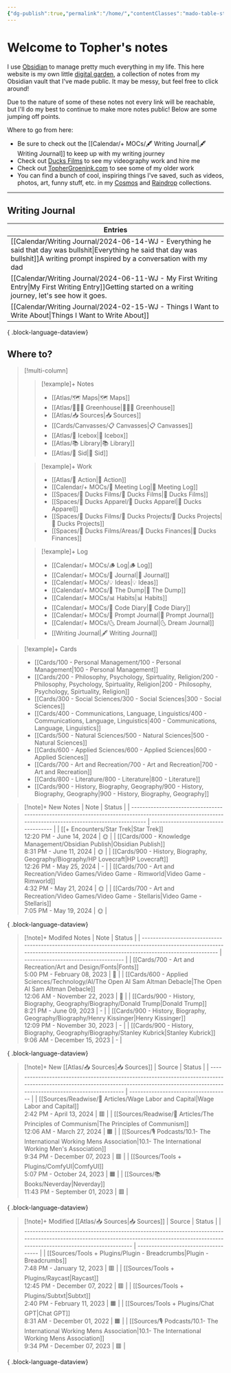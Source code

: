 ```yaml
---
{"dg-publish":true,"permalink":"/home/","contentClasses":"mado-table-stripe mado-table","tags":["gardenEntry"]}
---
```




# Welcome to Topher's notes

I use [Obsidian](https://obsidian.md/) to manage pretty much everything in my life. This here website is my own little [digital garden](https://www.technologyreview.com/2020/09/03/1007716/digital-gardens-let-you-cultivate-your-own-little-bit-of-the-internet/), a collection of notes from my Obsidian vault that I've made public. It may be messy, but feel free to click around!

Due to the nature of some of these notes not every link will be reachable, but I'll do my best to continue to make more notes public! Below are some jumping off points.

Where to go from here:
- Be sure to check out the [[Calendar/+ MOCs/🖋 Writing Journal\|🖋 Writing Journal]] to keep up with my writing journey
- Check out [Ducks Films](http://ducksfilms.com) to see my videography work and hire me
- Check out [TopherGroenink.com](http://tophergroenink.com) to see some of my older work
- You can find a bunch of cool, inspiring things I’ve saved, such as videos, photos, art, funny stuff, etc. in my [Cosmos](https://www.cosmos.so/topher) and [Raindrop](https://raindrop.io/tophg) collections.

---

## Writing Journal

| Entries                                                                                                                                                                                                              |
| -------------------------------------------------------------------------------------------------------------------------------------------------------------------------------------------------------------------- |
| [[Calendar/Writing Journal/2024-06-14-WJ - Everything he said that day was bullshit\|Everything he said that day was bullshit]]<span class=summary>A writing prompt inspired by a conversation with my dad</span> |
| [[Calendar/Writing Journal/2024-06-11-WJ - My First Writing Entry\|My First Writing Entry]]<span class=summary>Getting started on a writing journey, let's see how it goes.</span>                                |
| [[Calendar/Writing Journal/2024-02-15-WJ - Things I Want to Write About\|Things I Want to Write About]]<span class=summary></span>                                                                                |

{ .block-language-dataview}

## Where to?

> [!multi-column]
> > [!example]+ Notes
> > - [[Atlas/🗺 Maps\|🗺 Maps]]
> > - [[Atlas/👨🏻‍🌾 Greenhouse\|👨🏻‍🌾 Greenhouse]]
> > - [[Atlas/📥 Sources\|📥 Sources]]
> > - [[Cards/Canvasses/📋 Canvasses\|📋 Canvasses]]
> > - [[Atlas/🧊 Icebox\|🧊 Icebox]]
> > - [[Atlas/📚 Library\|📚 Library]]
> > - [[Atlas/🧠 Sid\|🧠 Sid]]
> 
> > [!example]+ Work
> > - [[Atlas/🏹 Action\|🏹 Action]]
> > - [[Calendar/+ MOCs/👥 Meeting Log\|👥 Meeting Log]]
> > - [[Spaces/🦆 Ducks Films/🦆 Ducks Films\|🦆 Ducks Films]]
> > - [[Spaces/🦆 Ducks Apparel/🦆 Ducks Apparel\|🦆 Ducks Apparel]]
> > - [[Spaces/🦆 Ducks Films/🌈 Ducks Projects/🌈 Ducks Projects\|🌈 Ducks Projects]]
> > - [[Spaces/🦆 Ducks Films/Areas/💸 Ducks Finances\|💸 Ducks Finances]]
> 
> > [!example]+ Log
> > - [[Calendar/+ MOCs/🪵 Log\|🪵 Log]]
> > - [[Calendar/+ MOCs/📓 Journal\|📓 Journal]]
> > - [[Calendar/+ MOCs/💡 Ideas\|💡 Ideas]]
> > - [[Calendar/+ MOCs/🔗 The Dump\|🔗 The Dump]]
> > - [[Calendar/+ MOCs/📊 Habits\|📊 Habits]]
> > - [[Calendar/+ MOCs/🧪 Code Diary\|🧪 Code Diary]]
> > - [[Calendar/+ MOCs/🎲 Prompt Journal\|🎲 Prompt Journal]]
> > - [[Calendar/+ MOCs/🌜 Dream Journal\|🌜 Dream Journal]]
> > - [[Writing Journal\|🖋 Writing Journal]]

> [!example]+ Cards
> - [[Cards/100 - Personal Management/100 - Personal Management\|100 - Personal Management]]
> - [[Cards/200 - Philosophy, Psychology, Spirtuality, Religion/200 - Philosophy, Psychology, Spirtuality, Religion\|200 - Philosophy, Psychology, Spirtuality, Religion]]
> - [[Cards/300 - Social Sciences/300 - Social Sciences\|300 - Social Sciences]]
> - [[Cards/400 - Communications, Language, Linguistics/400 - Communications, Language, Linguistics\|400 - Communications, Language, Linguistics]]
> - [[Cards/500 - Natural Sciences/500 - Natural Sciences\|500 - Natural Sciences]]
> - [[Cards/600 - Applied Sciences/600 - Applied Sciences\|600 - Applied Sciences]]
> - [[Cards/700 - Art and Recreation/700 - Art and Recreation\|700 - Art and Recreation]]
> - [[Cards/800 - Literature/800 - Literature\|800 - Literature]]
> - [[Cards/900 - History, Biography, Geography/900 - History, Biography, Geography\|900 - History, Biography, Geography]]

> [!note]+ New Notes
>  | Note                                                                                                                                                  | Status                               |
> | ----------------------------------------------------------------------------------------------------------------------------------------------------- | ------------------------------------ |
> | [[+ Encounters/Star Trek\|Star Trek]]<br><span class='block'>12:20 PM - June 14, 2024</span>                                                       | <span class='center-block'>🌞</span> |
> | [[Cards/000 - Knowledge Management/Obsidian Publish\|Obsidian Publish]]<br><span class='block'>8:31 PM - June 11, 2024</span>                      | <span class='center-block'>🌞</span> |
> | [[Cards/900 - History, Biography, Geography/Biography/HP Lovecraft\|HP Lovecraft]]<br><span class='block'>12:26 PM - May 25, 2024</span>           | <span class='center-block'>\-</span> |
> | [[Cards/700 - Art and Recreation/Video Games/Video Game - Rimworld\|Video Game - Rimworld]]<br><span class='block'>4:32 PM - May 21, 2024</span>   | <span class='center-block'>🌞</span> |
> | [[Cards/700 - Art and Recreation/Video Games/Video Game - Stellaris\|Video Game - Stellaris]]<br><span class='block'>7:05 PM - May 19, 2024</span> | <span class='center-block'>🌞</span> |
> 
{ .block-language-dataview}

> [!note]+ Modifed Notes
>  | Note                                                                                                                                                                        | Status                               |
> | --------------------------------------------------------------------------------------------------------------------------------------------------------------------------- | ------------------------------------ |
> | [[Cards/700 - Art and Recreation/Art and Design/Fonts\|Fonts]]<br><span class='block'>5:00 PM - February 08, 2023</span>                                                 | <span class='center-block'>🌱</span> |
> | [[Cards/600 - Applied Sciences/Technology/AI/The Open AI Sam Altman Debacle\|The Open AI Sam Altman Debacle]]<br><span class='block'>12:06 AM - November 22, 2023</span> | <span class='center-block'>🌱</span> |
> | [[Cards/900 - History, Biography, Geography/Biography/Donald Trump\|Donald Trump]]<br><span class='block'>8:21 PM - June 09, 2023</span>                                 | <span class='center-block'>\-</span> |
> | [[Cards/900 - History, Biography, Geography/Biography/Henry Kissinger\|Henry Kissinger]]<br><span class='block'>12:09 PM - November 30, 2023</span>                      | <span class='center-block'>\-</span> |
> | [[Cards/900 - History, Biography, Geography/Biography/Stanley Kubrick\|Stanley Kubrick]]<br><span class='block'>9:06 AM - December 15, 2023</span>                       | <span class='center-block'>\-</span> |
> 
{ .block-language-dataview}


> [!note]+ New [[Atlas/📥 Sources\|📥 Sources]]
>  | Source                                                                                                                                                                                   | Status                               |
> | ---------------------------------------------------------------------------------------------------------------------------------------------------------------------------------------- | ------------------------------------ |
> | [[Sources/Readwise/📰 Articles/Wage Labor and Capital\|Wage Labor and Capital]]<br><span class='block'>2:42 PM - April 13, 2024</span>                                                | <span class='center-block'>🟥</span> |
> | [[Sources/Readwise/📰 Articles/The Principles of Communism\|The Principles of Communism]]<br><span class='block'>12:06 AM - March 27, 2024</span>                                     | <span class='center-block'>🟧</span> |
> | [[Sources/🎙 Podcasts/10.1- The International Working Mens Association\|10.1- The International Working Men's Association]]<br><span class='block'>9:34 PM - December 07, 2023</span> | <span class='center-block'>🟥</span> |
> | [[Sources/Tools + Plugins/ComfyUI\|ComfyUI]]<br><span class='block'>5:07 PM - October 24, 2023</span>                                                                                 | <span class='center-block'>🟧</span> |
> | [[Sources/📚 Books/Neverday\|Neverday]]<br><span class='block'>11:43 PM - September 01, 2023</span>                                                                                   | <span class='center-block'>🟥</span> |
> 
{ .block-language-dataview}

> [!note]+ Modified [[Atlas/📥 Sources\|📥 Sources]]
>  | Source                                                                                                                                                                                  | Status                               |
> | --------------------------------------------------------------------------------------------------------------------------------------------------------------------------------------- | ------------------------------------ |
> | [[Sources/Tools + Plugins/Plugin - Breadcrumbs\|Plugin - Breadcrumbs]]<br><span class='block'>7:48 PM - January 12, 2023</span>                                                      | <span class='center-block'>🟥</span> |
> | [[Sources/Tools + Plugins/Raycast\|Raycast]]<br><span class='block'>12:45 PM - December 07, 2022</span>                                                                              | <span class='center-block'>🟥</span> |
> | [[Sources/Tools + Plugins/Subtxt\|Subtxt]]<br><span class='block'>2:40 PM - February 11, 2023</span>                                                                                 | <span class='center-block'>🟧</span> |
> | [[Sources/Tools + Plugins/Chat GPT\|Chat GPT]]<br><span class='block'>8:31 AM - December 01, 2022</span>                                                                             | <span class='center-block'>🟧</span> |
> | [[Sources/🎙 Podcasts/10.1- The International Working Mens Association\|10.1- The International Working Mens Association]]<br><span class='block'>9:34 PM - December 07, 2023</span> | <span class='center-block'>🟥</span> |
> 
{ .block-language-dataview}